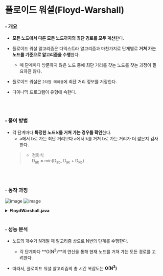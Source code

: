 # 플로이드 워셜(Floyd-Warshall)
### ▫️ 개요
- **모든 노드에서 다른 모든 노드까지의 최단 경로를 모두 계산**한다.
- 플로이드 워셜 알고리즘은 다익스트라 알고리즘과 마찬가지로 단게별로 **거쳐 가는 노드를 기준으로 알고리즘을 수행**한다.
  - 매 단계마다 방문하지 않은 노드 중에 최단 거리를 갖는 노드를 찾는 과정이 필요하진 않다.

- 플로이드 워셜은 ```2차원 테이블```에 최단 거리 정보를 저장한다.
- 다이나믹 프로그램이 유형에 속한다.

<br>
<br>

### ▫️ 풀이 방법
- 각 단계마다 **특정한 노드 k를 거쳐 가는 경우를 확인**한다.
  - a에서 b로 가는 최단 거리보다 a에서 k를 거쳐 b로 가는 거리가 더 짧은지 검사한다.
  > - 점화식 <br>
  > D<sub>ab</sub> = min(D<sub>ab</sub>, D<sub>ak</sub> + D<sub>kb</sub>)
  
<br>
<br>

### ▫️ 동작 과정
![image](https://github.com/hayannn/2L24-Algo-Study/assets/102213509/05881fa4-5b1e-40c4-85a8-2d0abcfb6ee3)
![image](https://github.com/hayannn/2L24-Algo-Study/assets/102213509/0c62b959-be1b-491e-b7ce-eb8550b06fba)

<details>
<summary><strong>FloydWarshall.java</strong></summary>

```java
import java.util.*;

public class Main {

    public static final int INF = (int) 1e9; // 무한을 의미하는 값으로 10억을 설정
    // 노드의 개수(N), 간선의 개수(M)
    // 노드의 개수는 최대 500개라고 가정
    public static int n, m;
    // 2차원 배열(그래프 표현)를 만들기
    public static int[][] graph = new int[501][501];

    public static void main(String[] args) {
        Scanner sc = new Scanner(System.in);

        n = sc.nextInt();
        m = sc.nextInt();

        // 최단 거리 테이블을 모두 무한으로 초기화
        for (int i = 0; i < 501; i++) {
            Arrays.fill(graph[i], INF);
        }

        // 자기 자신에서 자기 자신으로 가는 비용은 0으로 초기화
        for (int a = 1; a <= n; a++) {
            for (int b = 1; b <= n; b++) {
                if (a == b) graph[a][b] = 0;
            }
        }

        // 각 간선에 대한 정보를 입력 받아, 그 값으로 초기화
        for (int i = 0; i < m; i++) {
            // A에서 B로 가는 비용은 C라고 설정
            int a = sc.nextInt();
            int b = sc.nextInt();
            int c = sc.nextInt();
            graph[a][b] = c;
        }

        // 점화식에 따라 플로이드 워셜 알고리즘을 수행
        for (int k = 1; k <= n; k++) {
            for (int a = 1; a <= n; a++) {
                for (int b = 1; b <= n; b++) {
                    graph[a][b] = Math.min(graph[a][b], graph[a][k] + graph[k][b]);
                }
            }
        }

        // 수행된 결과를 출력
        for (int a = 1; a <= n; a++) {
            for (int b = 1; b <= n; b++) {
                // 도달할 수 없는 경우, 무한(INFINITY)이라고 출력
                if (graph[a][b] == INF) {
                    System.out.print("INFINITY ");
                }
                // 도달할 수 있는 경우 거리를 출력
                else {
                    System.out.print(graph[a][b] + " ");
                }
            }
            System.out.println();
        }
    }
}
```
```java
//입력
4
7
1 2 4
1 4 6
2 1 3
2 3 7
3 1 5
3 4 4
4 3 2

// 출력
0 4 8 6
3 0 7 9
5 9 0 4
7 11 2 0
```

</details>

<br>

### ▫️ 성능 분석
- 노드의 개수가 N개일 때 알고리즘 상으로 N번의 단계를 수행한다.
  - 각 단계마다 **O(N<sup>2</sup>)**의 연산을 통해 현재 노드를 거쳐 가는 모든 경로를 고려한다.

- 따라서, 플로이드 워셜 알고리즘의 총 시간 복잡도는 **O(N<sup>3</sup>)**